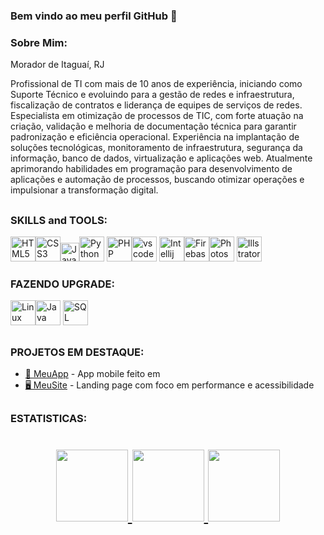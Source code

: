 ### Bem vindo ao meu perfil GitHub 👋

### Sobre Mim:
Morador de Itaguaí, RJ

Profissional de TI com mais de 10 anos de experiência, iniciando como Suporte Técnico e evoluindo para a gestão de redes e infraestrutura, fiscalização de contratos e liderança de equipes de serviços de redes.
Especialista em otimização de processos de TIC, com forte atuação na criação, validação e melhoria de documentação técnica para garantir padronização e eficiência operacional.
Experiência na implantação de soluções tecnológicas, monitoramento de infraestrutura, segurança da informação, banco de dados, virtualização e aplicações web.
Atualmente aprimorando habilidades em programação para desenvolvimento de aplicações e automação de processos, buscando otimizar operações e impulsionar a transformação digital.

##

### SKILLS and TOOLS:

<img width="40px" src="https://cdn.jsdelivr.net/gh/devicons/devicon@latest/icons/html5/html5-original-wordmark.svg" title="HTML5" style="max-width: 100%;"><img width="40px" src="https://cdn.jsdelivr.net/gh/devicons/devicon@latest/icons/css3/css3-original-wordmark.svg" title="CSS3" style="max-width: 100%;"><img width="30px" src="https://cdn.jsdelivr.net/gh/devicons/devicon@latest/icons/javascript/javascript-original.svg" title="JavaScript" style="max-width: 100%;"><img width="40px" src="https://cdn.jsdelivr.net/gh/devicons/devicon@latest/icons/python/python-original-wordmark.svg" title="Python" style="max-width: 100%;"> <img width="40px" src="https://cdn.jsdelivr.net/gh/devicons/devicon@latest/icons/php/php-original.svg" title="PHP" style="max-width: 100%;"><img width="40px" src="https://cdn.jsdelivr.net/gh/devicons/devicon@latest/icons/vscode/vscode-original-wordmark.svg" title="vscode" style="max-width: 100%;"> <img width="40px" src="https://cdn.jsdelivr.net/gh/devicons/devicon@latest/icons/intellij/intellij-original.svg" title="Intellij" style="max-width: 100%;"><img width="40px" src="https://cdn.jsdelivr.net/gh/devicons/devicon@latest/icons/firebase/firebase-original-wordmark.svg" title="Firebase" style="max-width: 100%;"><img width="40px" src="https://cdn.jsdelivr.net/gh/devicons/devicon@latest/icons/photoshop/photoshop-original.svg" title="Photoshop" style="max-width: 100%;">  <img width="40px" src="https://cdn.jsdelivr.net/gh/devicons/devicon@latest/icons/illustrator/illustrator-plain.svg" title="Illstrator" style="max-width: 100%;">

### FAZENDO UPGRADE:

<img width="40px" src="https://cdn.jsdelivr.net/gh/devicons/devicon@latest/icons/linux/linux-original.svg" title="Linux" style="max-width: 100%;"><img width="40px" src="https://cdn.jsdelivr.net/gh/devicons/devicon@latest/icons/java/java-original-wordmark.svg" title="Java" style="max-width: 100%;"> <img width="40px" src="https://cdn.jsdelivr.net/gh/devicons/devicon@latest/icons/mysql/mysql-original.svg" title="SQL" style="max-width: 100%;">

## 
### PROJETOS EM DESTAQUE:

- [📱 MeuApp](https://github.com/usuario/meuapp) - App mobile feito em 
- [🖥️ MeuSite](https://github.com/usuario/meusite) - Landing page com foco em performance e acessibilidade

##
### ESTATISTICAS:
<h1 align="center"> 
<div>
<a href="https://github.com/amaro-netto">
<img loading="lazy" height="115em" src="https://github-readme-stats.vercel.app/api/top-langs/?username=amaro-netto&layout=compact&langs_count=7&theme=dark"/>
<img loading="lazy" height="115em" src="https://github-readme-streak-stats.herokuapp.com/?user=amaro-netto&theme=dark&hide_border=false"/>
<img loading="lazy" height="115em" src="https://github-readme-stats.vercel.app/api?username=amaro-netto&show_icons=true&theme=dark&include_all_commits=true&count_private=true"/>
</div>
</h1> 
